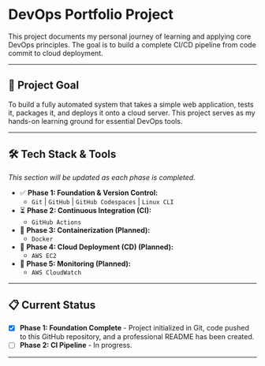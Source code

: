 # DevOps Portfolio Project

This project documents my personal journey of learning and applying core DevOps principles. The goal is to build a complete CI/CD pipeline from code commit to cloud deployment.

---

## 🚀 Project Goal

To build a fully automated system that takes a simple web application, tests it, packages it, and deploys it onto a cloud server. This project serves as my hands-on learning ground for essential DevOps tools.

---

## 🛠️ Tech Stack & Tools
*This section will be updated as each phase is completed.*

* ✅ **Phase 1: Foundation & Version Control:**
  * `Git` | `GitHub` | `GitHub Codespaces` | `Linux CLI`
* ⏳ **Phase 2: Continuous Integration (CI):**
  * `GitHub Actions`
* 📝 **Phase 3: Containerization (Planned):**
  * `Docker`
* 📝 **Phase 4: Cloud Deployment (CD) (Planned):**
  * `AWS EC2`
* 📝 **Phase 5: Monitoring (Planned):**
  * `AWS CloudWatch`

---

## 📋 Current Status

- [x] **Phase 1: Foundation Complete** - Project initialized in Git, code pushed to this GitHub repository, and a professional README has been created.
- [ ] **Phase 2: CI Pipeline** - In progress.

---